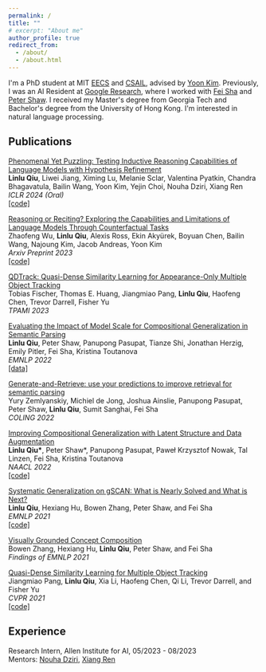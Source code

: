 ```yaml
---
permalink: /
title: ""
# excerpt: "About me"
author_profile: true
redirect_from:
  - /about/
  - /about.html
---
```


I'm a PhD student at MIT [EECS](https://www.eecs.mit.edu) and [CSAIL](https://www.csail.mit.edu), advised by [Yoon Kim](https://people.csail.mit.edu/yoonkim). Previously, I was an AI Resident at [Google Research](https://research.google), where I worked with [Fei Sha](https://www.feisha.org) and [Peter Shaw](http://www.ptshaw.com). I received my Master's degree from Georgia Tech and Bachelor's degree from the University of Hong Kong. I'm interested in natural language processing.

Publications
------
[Phenomenal Yet Puzzling: Testing Inductive Reasoning Capabilities of Language Models with Hypothesis Refinement](https://arxiv.org/abs/2310.08559) \
**Linlu Qiu**, Liwei Jiang, Ximing Lu, Melanie Sclar, Valentina Pyatkin, Chandra Bhagavatula, Bailin Wang, Yoon Kim, Yejin Choi, Nouha Dziri, Xiang Ren \
*ICLR 2024 (Oral)* \
[\[code\]](https://github.com/linlu-qiu/lm-inductive-reasoning)

[Reasoning or Reciting? Exploring the Capabilities and Limitations of Language Models Through Counterfactual Tasks](https://arxiv.org/abs/2307.02477) \
Zhaofeng Wu, **Linlu Qiu**, Alexis Ross, Ekin Akyürek, Boyuan Chen, Bailin Wang, Najoung Kim, Jacob Andreas, Yoon Kim \
*Arxiv Preprint 2023* \
[\[code\]](https://github.com/ZhaofengWu/counterfactual-evaluation)

[QDTrack: Quasi-Dense Similarity Learning for Appearance-Only Multiple Object Tracking](https://arxiv.org/abs/2210.06984) \
Tobias Fischer, Thomas E. Huang, Jiangmiao Pang, **Linlu Qiu**, Haofeng Chen, Trevor Darrell, Fisher Yu \
*TPAMI 2023*

[Evaluating the Impact of Model Scale for Compositional Generalization in Semantic Parsing](https://arxiv.org/abs/2205.12253) \
**Linlu Qiu**, Peter Shaw, Panupong Pasupat, Tianze Shi, Jonathan Herzig, Emily Pitler, Fei Sha, Kristina Toutanova \
*EMNLP 2022* \
[\[data\]](https://drive.google.com/file/d/118igrs-jA2k8j4ft-GYVPQOm8xbce7ht/view?usp=sharing)

[Generate-and-Retrieve: use your predictions to improve retrieval for semantic parsing](https://arxiv.org/abs/2209.14899) \
Yury Zemlyanskiy, Michiel de Jong, Joshua Ainslie, Panupong Pasupat, Peter Shaw, **Linlu Qiu**, Sumit Sanghai, Fei Sha \
*COLING 2022*

[Improving Compositional Generalization with Latent Structure and Data Augmentation](https://arxiv.org/abs/2112.07610) \
**Linlu Qiu\***, Peter Shaw\*, Panupong Pasupat, Paweł Krzysztof Nowak, Tal Linzen, Fei Sha, Kristina Toutanova \
*NAACL 2022* \
[\[code\]](https://github.com/google-research/language/tree/master/language/compgen/csl)

[Systematic Generalization on gSCAN: What is Nearly Solved and What is Next?](https://arxiv.org/abs/2109.12243) \
**Linlu Qiu**, Hexiang Hu, Bowen Zhang, Peter Shaw, and Fei Sha \
*EMNLP 2021* \
[\[code\]](https://github.com/google-research/language/tree/master/language/gscan)

[Visually Grounded Concept Composition](https://arxiv.org/abs/2109.14115) \
Bowen Zhang, Hexiang Hu, **Linlu Qiu**, Peter Shaw, and Fei Sha  \
*Findings of EMNLP 2021*

[Quasi-Dense Similarity Learning for Multiple Object Tracking](https://arxiv.org/abs/2006.06664) \
Jiangmiao Pang, **Linlu Qiu**, Xia Li, Haofeng Chen, Qi Li, Trevor Darrell, and Fisher Yu \
*CVPR 2021* \
[\[code\]](https://github.com/SysCV/qdtrack)

Experience
------
Research Intern, Allen Institute for AI, 05/2023 - 08/2023 \
Mentors: [Nouha Dziri](https://nouhadziri.github.io), [Xiang Ren](https://shanzhenren.github.io)

